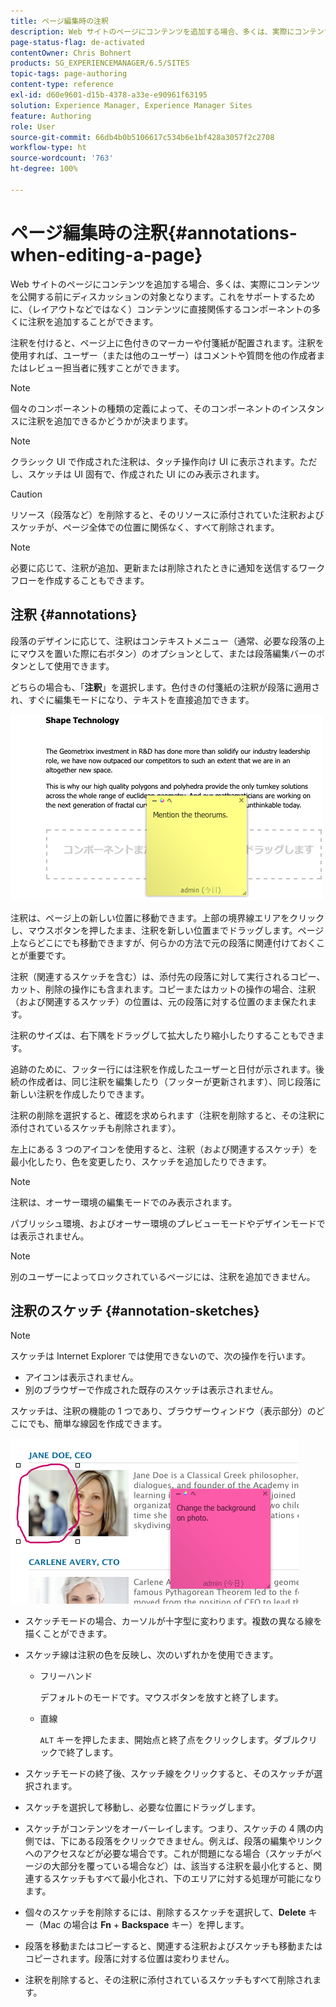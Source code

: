 ```yaml
---
title: ページ編集時の注釈
description: Web サイトのページにコンテンツを追加する場合、多くは、実際にコンテンツを公開する前にディスカッションの対象となります。これをサポートするために、コンテンツに直接関連する多くのコンポーネントでは、注釈を追加できます。
page-status-flag: de-activated
contentOwner: Chris Bohnert
products: SG_EXPERIENCEMANAGER/6.5/SITES
topic-tags: page-authoring
content-type: reference
exl-id: d60e9601-d15b-4378-a33e-e90961f63195
solution: Experience Manager, Experience Manager Sites
feature: Authoring
role: User
source-git-commit: 66db4b0b5106617c534b6e1bf428a3057f2c2708
workflow-type: ht
source-wordcount: '763'
ht-degree: 100%

---
```


# ページ編集時の注釈{#annotations-when-editing-a-page}

Web サイトのページにコンテンツを追加する場合、多くは、実際にコンテンツを公開する前にディスカッションの対象となります。これをサポートするために、（レイアウトなどではなく）コンテンツに直接関係するコンポーネントの多くに注釈を追加することができます。

注釈を付けると、ページ上に色付きのマーカーや付箋紙が配置されます。注釈を使用すれば、ユーザー（または他のユーザー）はコメントや質問を他の作成者またはレビュー担当者に残すことができます。

>[!NOTE]
>
>個々のコンポーネントの種類の定義によって、そのコンポーネントのインスタンスに注釈を追加できるかどうかが決まります。

>[!NOTE]
>
>クラシック UI で作成された注釈は、タッチ操作向け UI に表示されます。ただし、スケッチは UI 固有で、作成された UI にのみ表示されます。

>[!CAUTION]
>
>リソース（段落など）を削除すると、そのリソースに添付されていた注釈およびスケッチが、ページ全体での位置に関係なく、すべて削除されます。

>[!NOTE]
>
>必要に応じて、注釈が追加、更新または削除されたときに通知を送信するワークフローを作成することもできます。

## 注釈 {#annotations}

段落のデザインに応じて、注釈はコンテキストメニュー（通常、必要な段落の上にマウスを置いた際に右ボタン）のオプションとして、または段落編集バーのボタンとして使用できます。

どちらの場合も、「**注釈**」を選択します。色付きの付箋紙の注釈が段落に適用され、すぐに編集モードになり、テキストを直接追加できます。

![chlimage_1-137](assets/chlimage_1-137.png)

注釈は、ページ上の新しい位置に移動できます。上部の境界線エリアをクリックし、マウスボタンを押したまま、注釈を新しい位置までドラッグします。ページ上ならどこにでも移動できますが、何らかの方法で元の段落に関連付けておくことが重要です。

注釈（関連するスケッチを含む）は、添付先の段落に対して実行されるコピー、カット、削除の操作にも含まれます。コピーまたはカットの操作の場合、注釈（および関連するスケッチ）の位置は、元の段落に対する位置のまま保たれます。

注釈のサイズは、右下隅をドラッグして拡大したり縮小したりすることもできます。

追跡のために、フッター行には注釈を作成したユーザーと日付が示されます。後続の作成者は、同じ注釈を編集したり（フッターが更新されます）、同じ段落に新しい注釈を作成したりできます。

注釈の削除を選択すると、確認を求められます（注釈を削除すると、その注釈に添付されているスケッチも削除されます）。

左上にある 3 つのアイコンを使用すると、注釈（および関連するスケッチ）を最小化したり、色を変更したり、スケッチを追加したりできます。

>[!NOTE]
>
>注釈は、オーサー環境の編集モードでのみ表示されます。
>
>パブリッシュ環境、およびオーサー環境のプレビューモードやデザインモードでは表示されません。

>[!NOTE]
>
>別のユーザーによってロックされているページには、注釈を追加できません。

## 注釈のスケッチ {#annotation-sketches}

>[!NOTE]
>
>スケッチは Internet Explorer では使用できないので、次の操作を行います。
>
>* アイコンは表示されません。
>* 別のブラウザーで作成された既存のスケッチは表示されません。
>

スケッチは、注釈の機能の 1 つであり、ブラウザーウィンドウ（表示部分）のどこにでも、簡単な線図を作成できます。

![chlimage_1-138](assets/chlimage_1-138.png)

* スケッチモードの場合、カーソルが十字型に変わります。複数の異なる線を描くことができます。
* スケッチ線は注釈の色を反映し、次のいずれかを使用できます。

   * フリーハンド

     デフォルトのモードです。マウスボタンを放すと終了します。

   * 直線

     `ALT` キーを押したまま、開始点と終了点をクリックします。ダブルクリックで終了します。

* スケッチモードの終了後、スケッチ線をクリックすると、そのスケッチが選択されます。
* スケッチを選択して移動し、必要な位置にドラッグします。
* スケッチがコンテンツをオーバーレイします。つまり、スケッチの 4 隅の内側では、下にある段落をクリックできません。例えば、段落の編集やリンクへのアクセスなどが必要な場合です。これが問題になる場合（スケッチがページの大部分を覆っている場合など）は、該当する注釈を最小化すると、関連するスケッチもすべて最小化され、下のエリアに対する処理が可能になります。
* 個々のスケッチを削除するには、削除するスケッチを選択して、**Delete** キー（Mac の場合は **Fn** + **Backspace** キー）を押します。

* 段落を移動またはコピーすると、関連する注釈およびスケッチも移動またはコピーされます。段落に対する位置は変わりません。
* 注釈を削除すると、その注釈に添付されているスケッチもすべて削除されます。

